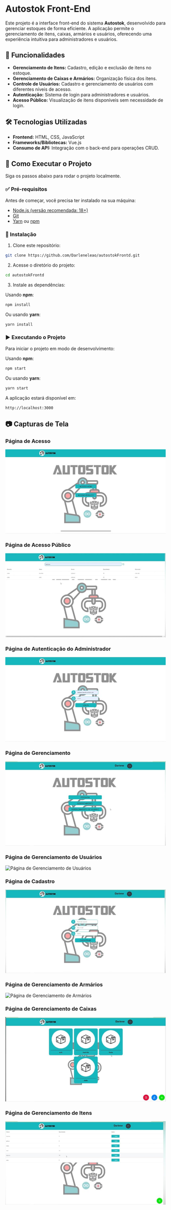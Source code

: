 # Autostok Front-End

Este projeto é a interface front-end do sistema **Autostok**, desenvolvido para gerenciar estoques de forma eficiente. A aplicação permite o gerenciamento de itens, caixas, armários e usuários, oferecendo uma experiência intuitiva para administradores e usuários.

## 📌 Funcionalidades

- **Gerenciamento de Itens:** Cadastro, edição e exclusão de itens no estoque.
- **Gerenciamento de Caixas e Armários:** Organização física dos itens.
- **Controle de Usuários:** Cadastro e gerenciamento de usuários com diferentes níveis de acesso.
- **Autenticação:** Sistema de login para administradores e usuários.
- **Acesso Público:** Visualização de itens disponíveis sem necessidade de login.

## 🛠️ Tecnologias Utilizadas

- **Frontend:** HTML, CSS, JavaScript
- **Frameworks/Bibliotecas:** Vue.js
- **Consumo de API:** Integração com o back-end para operações CRUD.

## 🚀 Como Executar o Projeto

Siga os passos abaixo para rodar o projeto localmente.

### ✅ Pré-requisitos

Antes de começar, você precisa ter instalado na sua máquina:

- [Node.js (versão recomendada: 18+)](https://nodejs.org/)
- [Git](https://git-scm.com/)
- [Yarn](https://classic.yarnpkg.com/lang/en/) ou [npm](https://www.npmjs.com/)

### 🔧 Instalação

1. Clone este repositório:

```bash
git clone https://github.com/Darleneleao/autostokFrontd.git
```

2. Acesse o diretório do projeto:

```bash
cd autostokFrontd
```

3. Instale as dependências:

Usando **npm**:

```bash
npm install
```

Ou usando **yarn**:

```bash
yarn install
```

### ▶️ Executando o Projeto

Para iniciar o projeto em modo de desenvolvimento:

Usando **npm**:

```bash
npm start
```

Ou usando **yarn**:

```bash
yarn start
```

A aplicação estará disponível em:

```
http://localhost:3000
```

   
## 📷 Capturas de Tela

### Página de Acesso
![Página de Acesso](./pagina_de_acesso.jpeg)

### Página de Acesso Público
![Página de Acesso Público](./pagina_acesso_publico.jpeg)

### Página de Autenticação do Administrador
![Página de Autenticação do Administrador](./pagina_autenticacao.jpeg)

### Página de Gerenciamento
![Página de Gerenciamento](./pagina_de_gerenciamento.jpeg)

### Página de Gerenciamento de Usuários
![Página de Gerenciamento de Usuários](./pagina_de_gerenciamento_de_usuários.jpeg)

### Página de Cadastro
![Página de Cadastro](./pagina_de_cadastro.jpeg)

### Página de Gerenciamento de Armários
![Página de Gerenciamento de Armários](./pagina_gerenciamento_armários.jpeg)

### Página de Gerenciamento de Caixas
![Página de Gerenciamento de Caixas](./pagina_gerenciamento_caixas.jpeg)

### Página de Gerenciamento de Itens
![Página de Gerenciamento de Itens](./pagina_gerenciamento_itens.jpeg)





